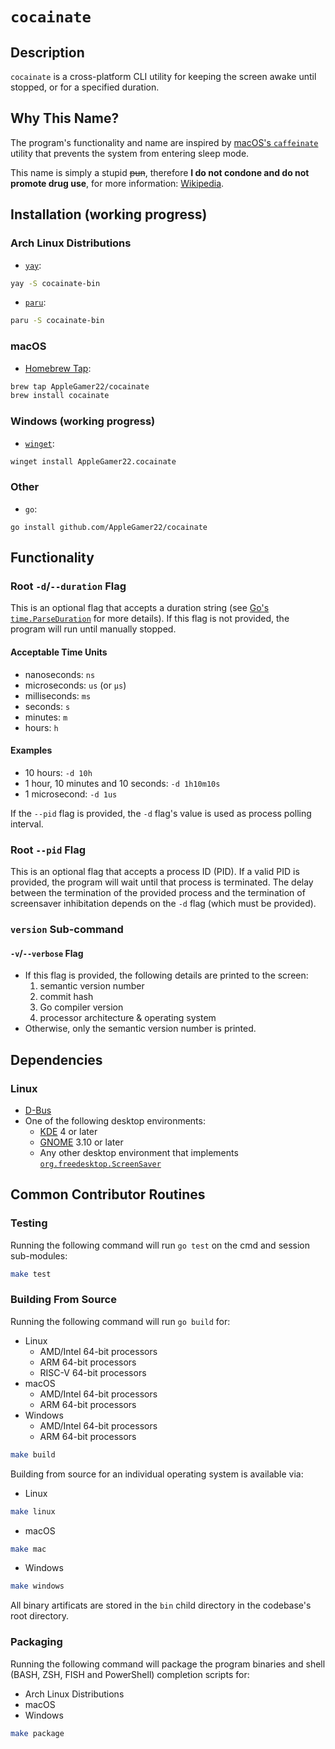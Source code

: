 # `cocainate`
## Description
`cocainate` is a cross-platform CLI utility for keeping the screen awake until stopped, or for a specified duration.

## Why This Name?
The program's functionality and name are inspired by [macOS's `caffeinate`](https://github.com/apple-oss-distributions/PowerManagement/blob/main/caffeinate) utility that prevents the system from entering sleep mode.

This name is simply a stupid ~~pun~~, therefore **I do not condone and do not promote drug use**, for more information: [Wikipedia](https://en.wikipedia.org/wiki/Cocaine_(song)).

## Installation (working progress)
### Arch Linux Distributions
* [`yay`](https://github.com/Jguer/yay):
```bash
yay -S cocainate-bin
```
* [`paru`](https://github.com/morganamilo/paru):
```bash
paru -S cocainate-bin
```

### macOS
* [Homebrew Tap](https://github.com/AppleGamer22/homebrew-cocainate):
```bash
brew tap AppleGamer22/cocainate
brew install cocainate
```

### Windows (working progress)
* [`winget`](https://github.com/microsoft/winget-cli):
```bash
winget install AppleGamer22.cocainate
```
### Other
* `go`:
```
go install github.com/AppleGamer22/cocainate
```

## Functionality
### Root `-d`/`--duration` Flag
This is an optional flag that accepts a duration string (see [Go's `time.ParseDuration`](https://pkg.go.dev/time#ParseDuration) for more details). If this flag is not provided, the program will run until manually stopped.

#### Acceptable Time Units
* nanoseconds: `ns`
* microseconds: `us` (or `µs`)
* milliseconds: `ms`
* seconds: `s`
* minutes: `m`
* hours: `h`

#### Examples
* 10 hours: `-d 10h`
* 1 hour, 10 minutes and 10 seconds: `-d 1h10m10s`
* 1 microsecond: `-d 1us`

If the `--pid` flag is provided, the `-d` flag's value is used as process polling interval.

### Root `--pid` Flag
This is an optional flag that accepts a process ID (PID). If a valid PID is provided, the program will wait until that process is terminated. The delay between the termination of the provided process and the termination of screensaver inhibitation depends on the `-d` flag (which must be provided).

### `version` Sub-command
#### `-v`/`--verbose` Flag
* If this flag is provided, the following details are printed to the screen:
	1. semantic version number
	2. commit hash
	3. Go compiler version
	4. processor architecture & operating system
* Otherwise, only the semantic version number is printed.

## Dependencies
### Linux
* [D-Bus](https://www.freedesktop.org/wiki/Software/dbus/)
* One of the following desktop environments:
	* [KDE](https://kde.org) 4 or later
	* [GNOME](https://gnome.org) 3.10 or later
	* Any other desktop environment that implements [`org.freedesktop.ScreenSaver`](https://people.freedesktop.org/~hadess/idle-inhibition-spec/re01.html)
	<!-- * [MATE](https://mate-desktop.org) -->
<!-- ### macOS
* [D-Bus](https://www.freedesktop.org/wiki/Software/dbus/) (optional)
### Windows -->

## Common Contributor Routines
### Testing
Running the following command will run `go test` on the cmd and session sub-modules:
```bash
make test
```
### Building From Source
Running the following command will run `go build` for:
* Linux
	* AMD/Intel 64-bit processors
	* ARM 64-bit processors
	* RISC-V 64-bit processors
* macOS
	* AMD/Intel 64-bit processors
	* ARM 64-bit processors
* Windows
	* AMD/Intel 64-bit processors
	* ARM 64-bit processors

```bash
make build
```

Building from source for an individual operating system is available via:
* Linux
```bash
make linux
```
* macOS
```bash
make mac
```
* Windows
```bash
make windows
```

All binary artificats are stored in the `bin` child directory in the codebase's root directory.

### Packaging
Running the following command will package the program binaries and shell (BASH, ZSH, FISH and PowerShell) completion scripts for:
* Arch Linux Distributions
* macOS
* Windows

```bash
make package
```